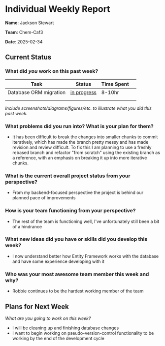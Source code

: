 # Individual Weekly Report

**Name**: Jackson Stewart

**Team**: Chem-Caf3

**Date**: 2025-02-34

## Current Status

### What did _you_ work on this past week?

| Task                   | Status                                                         | Time Spent |     |
| ---------------------- | -------------------------------------------------------------- | ---------- | --- |
| Database ORM migration | [in progress](https://github.com/NCAR/chemistry-cafe/pull/130) | 8-10hr     |     |
|                        |                                                                |            |     |
|                        |                                                                |            |     |

*Include screenshots/diagrams/figures/etc. to illustrate what you did this past week.*

### What problems did you run into? What is your plan for them?

- It has been difficult to break the changes into smaller chunks to commit iteratively, which has made the branch pretty messy and has made revision and review difficult. To fix this I am planning to use a freshly rebased branch and refactor "from scratch" using the existing branch as a reference, with an emphasis on breaking it up into more iterative chunks.

### What is the current overall project status from your perspective? 

- From my backend-focused perspective the project is behind our planned pace of improvements

### How is your team functioning from your perspective?

- The rest of the team is functioning well, I've unfortunately still been a bit of a hindrance

### What new ideas did you have or skills did you develop this week?

- I now understand better how Entity Framework works with the database and have some experience developing with it

### Who was your most awesome team member this week and why?

- Robbie continues to be the hardest working member of the team

## Plans for Next Week

*What are you going to work on this week?*

- I will be cleaning up and finishing database changes
- I want to begin working on pseudo-version-control functionality to be working by the end of the development cycle
